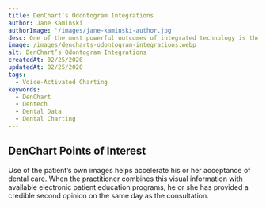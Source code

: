 ```yaml
---
title: DenChart’s Odontogram Integrations
author: Jane Kaminski
authorImage: '/images/jane-kaminski-author.jpg'
desc: One of the most powerful outcomes of integrated technology is the potential to organize the pertinent data in a format that is readily available to educate the patient in real time.
image: /images/dencharts-odontogram-integrations.webp
alt: DenChart’s Odontogram Integrations
createdAt: 02/25/2020
updatedAt: 02/25/2020
tags:
  - Voice-Activated Charting
keywords:
  - DenChart
  - Dentech
  - Dental Data
  - Dental Charting
---
```


## DenChart Points of Interest
Use of the patient’s own images helps accelerate his or her acceptance of dental care. When the practitioner combines this visual information with available electronic patient education programs, he or she has provided a credible second opinion on the same day as the consultation.